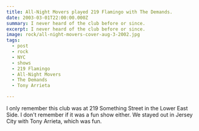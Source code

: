 ```yaml
---
title: All-Night Movers played 219 Flamingo with The Demands.
date: 2003-03-01T22:00:00.000Z
summary: I never heard of the club before or since.
excerpt: I never heard of the club before or since.
image: rock/all-night-movers-cover-aug-3-2002.jpg
tags:
  - post
  - rock
  - NYC
  - shows
  - 219 Flamingo
  - All-Night Movers
  - The Demands
  - Tony Arrieta

---
```


I only remember this club was at 219 Something Street in the Lower East Side. I don't remember if it was a fun show either. We stayed out in Jersey City with Tony Arrieta, which was fun.
